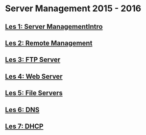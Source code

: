 # Server Management 2015 - 2016
## [Les 1: Server ManagementIntro](les1/)
## [Les 2: Remote Management](les2/)
## [Les 3: FTP Server](les3/)
## [Les 4: Web Server](les4/)
## [Les 5: File Servers](les5/)
## [Les 6: DNS](les6/)
## [Les 7: DHCP](les7/)

